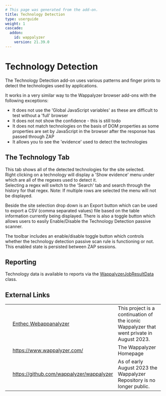 ```yaml
---
# This page was generated from the add-on.
title: Technology Detection
type: userguide
weight: 1
cascade:
  addon:
    id: wappalyzer
    version: 21.39.0
---
```


# Technology Detection

The Technology Detection add-on uses various patterns and finger prints to detect the technologies used by applications.

It works in a very similar way to the Wappalyzer browser add-ons with the following exceptions:

* It does not use the 'Global JavaScript variables' as these are difficult to test without a 'full' browser
* It does not not show the confidence - this is still todo
* It does not match technologies on the basis of DOM properties as some properties are set by JavaScript in the browser after the response has passed through ZAP
* It allows you to see the 'evidence' used to detect the technologies

## The Technology Tab

This tab shows all of the detected technologies for the site selected.  
Right clicking on a technology will display a 'Show evidence' menu under which are all of the regexes used to detect it.  
Selecting a regex will switch to the 'Search' tab and search through the history for that regex. Note: If multiple rows are selected the menu will not be displayed.

Beside the site selection drop down is an Export button which can be used to export a CSV (comma separated values) file based on the
table information currently being displayed. There is also a toggle button which allows users to easily Enable/Disable the Technology Detection
passive scanner.

The toolbar includes an enable/disable toggle button which controls whether the technology detection passive scan rule is functioning or not.
This enabled state is persisted between ZAP sessions.

## Reporting

Technology data is available to reports via the [WappalyzerJobResultData](https://github.com/zaproxy/zap-extensions/tree/main/addOns/wappalyzer/src/main/java/org/zaproxy/zap/extension/wappalyzer/automation/WappalyzerJobResultData.java) class.

## External Links

|   |                                                                   |                                                                                           |
|---|-------------------------------------------------------------------|-------------------------------------------------------------------------------------------|
|   | [Enthec Webappanalyzer](https://github.com/enthec/webappanalyzer) | This project is a continuation of the iconic Wappalyzer that went private in August 2023. |
|   | <https://www.wappalyzer.com/>                                     | The Wappalyzer Homepage                                                                   |
|   | https://github.com/wappalyzer/wappalyzer                          | As of early August 2023 the Wappalyzer Repository is no longer public.                    |
